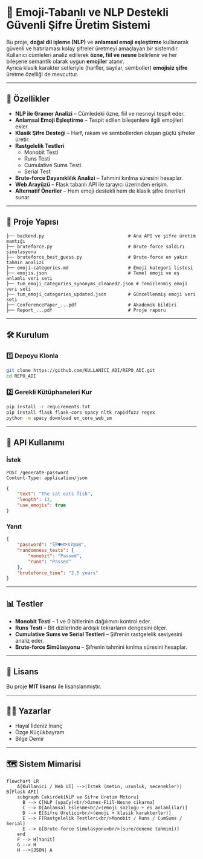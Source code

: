 # 🚀 Emoji-Tabanlı ve NLP Destekli Güvenli Şifre Üretim Sistemi

Bu proje, **doğal dil işleme (NLP)** ve **anlamsal emoji eşleştirme** kullanarak güvenli ve hatırlaması kolay şifreler üretmeyi amaçlayan bir sistemdir.  
Kullanıcı cümleleri analiz edilerek **özne, fiil ve nesne** belirlenir ve her bileşene semantik olarak uygun **emojiler** atanır.  
Ayrıca klasik karakter setleriyle (harfler, sayılar, semboller) **emojisiz şifre** üretme özelliği de mevcuttur.

---

## 📜 Özellikler

- **NLP ile Gramer Analizi** – Cümledeki özne, fiil ve nesneyi tespit eder.
- **Anlamsal Emoji Eşleştirme** – Tespit edilen bileşenlere ilgili emojileri ekler.
- **Klasik Şifre Desteği** – Harf, rakam ve sembollerden oluşan güçlü şifreler üretir.
- **Rastgelelik Testleri**
  - Monobit Testi
  - Runs Testi
  - Cumulative Sums Testi
  - Serial Test
- **Brute-force Dayanıklılık Analizi** – Tahmini kırılma süresini hesaplar.
- **Web Arayüzü** – Flask tabanlı API ile tarayıcı üzerinden erişim.
- **Alternatif Öneriler** – Hem emoji destekli hem de klasik şifre önerileri sunar.

---

## 📂 Proje Yapısı

```
├── backend.py                               # Ana API ve şifre üretim mantığı
├── bruteforce.py                            # Brute-force saldırı simülasyonu
├── bruteforce_best_guess.py                 # Brute-force en yakın tahmin analizi
├── emoji-categories.md                      # Emoji kategori listesi
├── emojis.json                              # Temel emoji ve eş anlamlı veri seti
├── tum_emoji_categories_synonyms_cleaned2.json # Temizlenmiş emoji veri seti
├── tum_emoji_categories_updated.json        # Güncellenmiş emoji veri seti
├── ConferencePaper_...pdf                   # Akademik bildiri
├── Report_...pdf                            # Proje raporu
```

---

## 🛠 Kurulum

### 1️⃣ Depoyu Klonla
```bash
git clone https://github.com/KULLANICI_ADI/REPO_ADI.git
cd REPO_ADI
```

### 2️⃣ Gerekli Kütüphaneleri Kur
```bash
pip install -r requirements.txt
pip install flask flask-cors spacy nltk rapidfuzz regex
python -m spacy download en_core_web_sm
```

---

## 🔌 API Kullanımı

### İstek
```http
POST /generate-password
Content-Type: application/json
```
```json
{
    "text": "The cat eats fish",
    "length": 12,
    "use_emojis": true
}
```

### Yanıt
```json
{
    "password": "🐱🍽🐟X7@aB",
    "randomness_tests": {
        "monobit": "Passed",
        "runs": "Passed"
    },
    "bruteforce_time": "2.5 years"
}
```

---

## 📊 Testler

- **Monobit Testi** – 1 ve 0 bitlerinin dağılımını kontrol eder.
- **Runs Testi** – Bit dizilerinde ardışık tekrarların dengesini ölçer.
- **Cumulative Sums ve Serial Testleri** – Şifrenin rastgelelik seviyesini analiz eder.
- **Brute-force Simülasyonu** – Şifrenin tahmini kırılma süresini hesaplar.

---

## 📄 Lisans
Bu proje **MIT lisansı** ile lisanslanmıştır.

---

## 👩‍💻 Yazarlar

- Hayal İldeniz İnanç  
- Özge Küçükbayram  
- Bilge Demir  

---

## 🗺️ Sistem Mimarisi
```mermaid
flowchart LR
    A[Kullanici / Web UI] -->|Istek (metin, uzunluk, secenekler)| B[Flask API]
    subgraph Cekirdek[NLP ve Sifre Uretim Motoru]
      B --> C[NLP (spaCy)<br/>Oznes-Fiil-Nesne cikarma]
      C --> D[Anlamsal Eslesme<br/>(emoji sozlugu + es anlamlilar)]
      D --> E[Sifre Uretici<br/>(emoji + klasik karakterler)]
      E --> F[Rastgelelik Testleri<br/>Monobit / Runs / CumSums / Serial]
      E --> G[Brute-force Simulasyonu<br/>(sure/deneme tahmini)]
    end
    F --> H[Yanit]
    G --> H
    H -->|JSON| A
```
